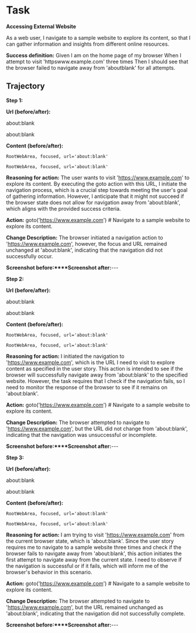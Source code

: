 # Task

**Accessing External Website**

As a web user,
I navigate to a sample website to explore its content,
so that I can gather information and insights from different online resources.

**Success definition:** Given I am on the home page of my browser
When I attempt to visit 'httpswww.example.com' three times
Then I should see that the browser failed to navigate away from 'aboutblank' for all attempts.

## Trajectory

**Step 1:**

**Url (before/after):** 

about:blank

about:blank

**Content (before/after):** 

```
RootWebArea, focused, url='about:blank'
```


```
RootWebArea, focused, url='about:blank'
```
**Reasoning for action:** The user wants to visit 'https://www.example.com' to explore its content. By executing the goto action with this URL, I initiate the navigation process, which is a crucial step towards meeting the user's goal of gathering information. However, I anticipate that it might not succeed if the browser state does not allow for navigation away from 'about:blank', which aligns with the provided success criteria.

**Action:** goto('https://www.example.com') # Navigate to a sample website to explore its content.

**Change Description:** The browser initiated a navigation action to 'https://www.example.com', however, the focus and URL remained unchanged at 'about:blank', indicating that the navigation did not successfully occur.

**Screenshot before:****Screenshot after:**---

**Step 2:**

**Url (before/after):** 

about:blank

about:blank

**Content (before/after):** 

```
RootWebArea, focused, url='about:blank'
```


```
RootWebArea, focused, url='about:blank'
```
**Reasoning for action:** I initiated the navigation to 'https://www.example.com', which is the URL I need to visit to explore content as specified in the user story. This action is intended to see if the browser will successfully navigate away from 'about:blank' to the specified website. However, the task requires that I check if the navigation fails, so I need to monitor the response of the browser to see if it remains on 'about:blank'.

**Action:** goto('https://www.example.com') # Navigate to a sample website to explore its content.

**Change Description:** The browser attempted to navigate to 'https://www.example.com', but the URL did not change from 'about:blank', indicating that the navigation was unsuccessful or incomplete.

**Screenshot before:****Screenshot after:**---

**Step 3:**

**Url (before/after):** 

about:blank

about:blank

**Content (before/after):** 

```
RootWebArea, focused, url='about:blank'
```


```
RootWebArea, focused, url='about:blank'
```
**Reasoning for action:** I am trying to visit 'https://www.example.com' from the current browser state, which is 'about:blank'. Since the user story requires me to navigate to a sample website three times and check if the browser fails to navigate away from 'about:blank', this action initiates the first attempt to navigate away from the current state. I need to observe if the navigation is successful or if it fails, which will inform me of the browser's behavior in this scenario.

**Action:** goto('https://www.example.com') # Navigate to a sample website to explore its content.

**Change Description:** The browser attempted to navigate to 'https://www.example.com', but the URL remained unchanged as 'about:blank', indicating that the navigation did not successfully complete.

**Screenshot before:****Screenshot after:**---

